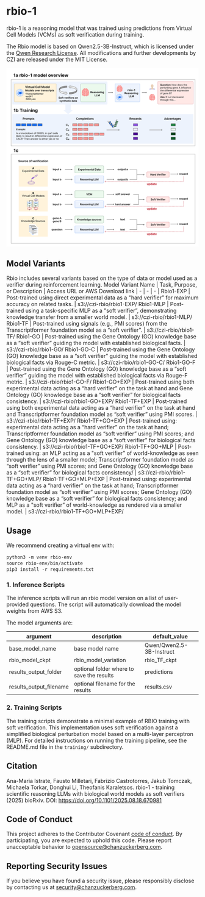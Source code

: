 # rbio-1

rbio-1 is a reasoning model that was trained using predictions from Virtual Cell Models (VCMs) as soft verification during training. 

The Rbio model is based on Qwen2.5-3B-Instruct, which is licensed under the [Qwen Research License](https://huggingface.co/Qwen/Qwen2.5-3B-Instruct/blob/main/LICENSE). All modifications and further developments by CZI are released under the MIT License.

![rbio Model Architecture](rbio-motivation-fig.png)

## Model Variants
Rbio includes several variants based on the type of data or model used as a verifier during reinforcement learning.
Model Variant Name | Task, Purpose, or Description | Access URL or AWS Download link
| - | - | - |
Rbio1-EXP | Post-trained using direct experimental data as a "hard verifier” for maximum accuracy on related tasks. | s3://czi-rbio/rbio1-EXP/
Rbio1-MLP | Post-trained using a task-specific MLP as a "soft verifier”, demonstrating knowledge transfer from a smaller world model. | s3://czi-rbio/rbio1-MLP/
Rbio1-TF | Post-trained using signals (e.g., PMI scores) from the Transcriptformer foundation model as a “soft verifier”. | s3://czi-rbio/rbio1-TF/
Rbio1-GO | Post-trained using the Gene Ontology (GO) knowledge base as a “soft verifier” guiding the model with established biological facts. | s3://czi-rbio/rbio1-GO/
Rbio1-GO-C | Post-trained using the Gene Ontology (GO) knowledge base as a “soft verifier” guiding the model with established biological facts via Rouge-C metric. | s3://czi-rbio/rbio1-GO-C/
Rbio1-GO-F | Post-trained using the Gene Ontology (GO) knowledge base as a “soft verifier” guiding the model with established biological facts via Rouge-F metric. | s3://czi-rbio/rbio1-GO-F/
Rbio1-GO+EXP | Post-trained using both experimental data acting as a “hard verifier” on the task at hand and Gene Ontology (GO) knowledge base as a “soft verifier” for biological facts consistency. | s3://czi-rbio/rbio1-GO+EXP/
Rbio1-TF+EXP | Post-trained using both experimental data acting as a “hard verifier” on the task at hand and Transcriptformer foundation model as “soft verifier” using PMI scores. | s3://czi-rbio/rbio1-TF+EXP/
Rbio1-TF+GO+EXP | Post-trained using: experimental data acting as a “hard verifier” on the task at hand; Transcriptformer foundation model as “soft verifier” using PMI scores; and Gene Ontology (GO) knowledge base as a “soft verifier” for biological facts consistency. | s3://czi-rbio/rbio1-TF+GO+EXP/
Rbio1-TF+GO+MLP | Post-trained using: an MLP acting as a "soft verifier” of world-knowledge as seen through the lens of a smaller model; Transcriptformer foundation model as “soft verifier” using PMI scores; and Gene Ontology (GO) knowledge base as a “soft verifier” for biological facts consistency/ | s3://czi-rbio/rbio1-TF+GO+MLP/
Rbio1-TF+GO+MLP+EXP | Post-trained using: experimental data acting as a “hard verifier” on the task at hand; Transcriptformer foundation model as “soft verifier” using PMI scores; Gene Ontology (GO) knowledge base as a “soft verifier” for biological facts consistency; and MLP as a "soft verifier” of world-knowledge as rendered via a smaller model. | s3://czi-rbio/rbio1-TF+GO+MLP+EXP/

## Usage

We recommend creating a virtual env with:

```
python3 -m venv rbio-env
source rbio-env/bin/activate
pip3 install -r requirements.txt
```

### 1. Inference Scripts
The inference scripts will run an rbio model version on a list of user-provided questions. The script will automatically download the model weights from AWS S3. 

The model arguments are:

| argument | description | default_value |
| - | - | - |
| base_model_name | base model name | Qwen/Qwen2.5-3B-Instruct |
| rbio_model_ckpt | rbio_model_variation | rbio_TF_ckpt 
| results_output_folder | optional folder where to save the results | predictions |
| results_output_filename | optional filename for the results |results.csv |


### 2. Training Scripts
The training scripts demonstrate a minimal example of RBIO training with soft verification. This implementation uses soft verification against a simplified biological perturbation model based on a multi-layer perceptron (MLP).
For detailed instructions on running the training pipeline, see the README.md file in the `training/` subdirectory.


## Citation
Ana-Maria Istrate, Fausto Milletari, Fabrizio Castrotorres, Jakub Tomczak, Michaela Torkar, Donghui Li, Theofanis Karaletsos. rbio-1 - training scientific reasoning LLMs with biological world models as soft verifiers (2025) bioRxiv. DOI: https://doi.org/10.1101/2025.08.18.670981

## Code of Conduct

This project adheres to the Contributor Covenant [code of conduct](https://github.com/chanzuckerberg/.github/blob/master/CODE_OF_CONDUCT.md). By participating, you are expected to uphold this code. Please report unacceptable behavior to [opensource@chanzuckerberg.com](mailto:opensource@chanzuckerberg.com).

## Reporting Security Issues

If you believe you have found a security issue, please responsibly disclose by contacting us at [security@chanzuckerberg.com](mailto:security@chanzuckerberg.com).

